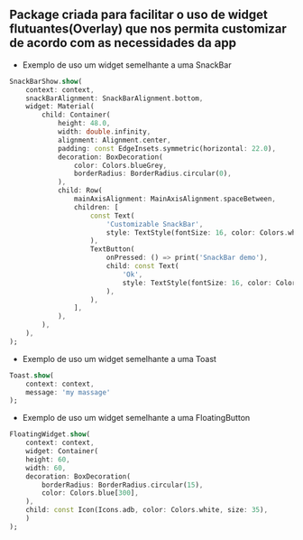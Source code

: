 ## Package criada para facilitar o uso de widget flutuantes(Overlay) que nos permita customizar de acordo com as necessidades da app


 - Exemplo de uso um widget semelhante a uma SnackBar
```dart
SnackBarShow.show(
    context: context,
    snackBarAlignment: SnackBarAlignment.bottom,
    widget: Material(
        child: Container(
            height: 48.0,
            width: double.infinity,
            alignment: Alignment.center,
            padding: const EdgeInsets.symmetric(horizontal: 22.0),
            decoration: BoxDecoration(
                color: Colors.blueGrey,
                borderRadius: BorderRadius.circular(0),
            ),
            child: Row(
                mainAxisAlignment: MainAxisAlignment.spaceBetween,
                children: [
                    const Text(
                        'Customizable SnackBar',
                        style: TextStyle(fontSize: 16, color: Colors.white),
                    ),
                    TextButton(
                        onPressed: () => print('SnackBar demo'), 
                        child: const Text(
                            'Ok',
                            style: TextStyle(fontSize: 16, color: Colors.white),
                        ),
                    ),
                ],
            ),
        ),
    ),
);
```


- Exemplo de uso um widget semelhante a uma Toast
```dart
Toast.show(
    context: context,
    message: 'my massage'
);
```


- Exemplo de uso um widget semelhante a uma FloatingButton
```dart
FloatingWidget.show(
    context: context,
    widget: Container(
    height: 60,
    width: 60,
    decoration: BoxDecoration(
        borderRadius: BorderRadius.circular(15),
        color: Colors.blue[300],
    ),
    child: const Icon(Icons.adb, color: Colors.white, size: 35),
    )
);
```

